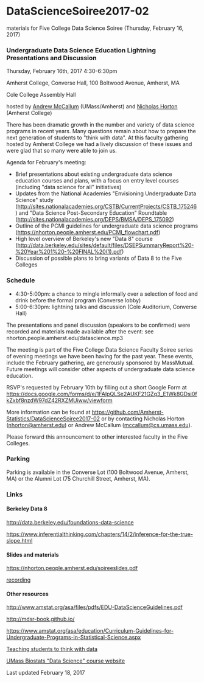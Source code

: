 # DataScienceSoiree2017-02
materials for Five College Data Science Soiree (Thursday, February 16, 2017)

### Undergraduate Data Science Education Lightning Presentations and Discussion

Thursday, February 16th, 2017  4:30-6:30pm

Amherst College, Converse Hall, 100 Boltwood Avenue, Amherst, MA

Cole College Assembly Hall

hosted by [Andrew McCallum](https://people.cs.umass.edu/~mccallum) (UMass/Amherst) and [Nicholas Horton](https://www.amherst.edu/people/facstaff/nhorton) (Amherst College)

There has been dramatic growth in the number and variety of data science programs in recent years.  Many questions remain about how to prepare the next generation of students to "think with data".  At this faculty gathering hosted by Amherst College we had a lively discussion of these issues and were glad that so many were able to join us.

Agenda for February's meeting:

- Brief presentations about existing undergraduate data science education courses and plans, with a focus on entry level courses (including "data science for all" initiatives)
- Updates from the National Academies "Envisioning Undergraduate Data Science" study (http://sites.nationalacademies.org/CSTB/CurrentProjects/CSTB_175246) and "Data Science Post-Secondary Education" Roundtable (http://sites.nationalacademies.org/DEPS/BMSA/DEPS_175092)
- Outline of the PCMI guidelines for undergraduate data science programs (https://nhorton.people.amherst.edu/PCMI_flowchart.pdf)
- High level overview of Berkeley's new "Data 8" course (http://data.berkeley.edu/sites/default/files/DSEPSummaryReport%20-%20Year%201%20-%20FINAL%20(1).pdf)
- Discussion of possible plans to bring variants of Data 8 to the Five Colleges


### Schedule

* 4:30-5:00pm: a chance to mingle informally over a selection of food and drink before the formal program (Converse lobby)
* 5:00-6:30pm: lightning talks and discussion (Cole Auditorium, Converse Hall)


The presentations and panel discussion (speakers to be confirmed) were recorded and materials made available after the event: see nhorton.people.amherst.edu/datascience.mp3

The meeting is part of the Five College Data Science Faculty Soiree series of evening meetings we have been having for the past year.  These events, include the February gathering, are generously sponsored by MassMutual. Future meetings will consider other aspects of undergraduate data science education.

RSVP's requested by February 10th by filling out a short Google Form at https://docs.google.com/forms/d/e/1FAIpQLSe2AUKF21GZq3_E1Wk8GDsi0fkZxbf8nzdW97dZ42RXZMUiww/viewform 

More information can be found at https://github.com/Amherst-Statistics/DataScienceSoiree2017-02 or by contacting Nicholas Horton (nhorton@amherst.edu) or Andrew McCallum (mccallum@cs.umass.edu).

Please forward this announcement to other interested faculty in the Five Colleges.

### Parking

Parking is available in the Converse Lot (100 Boltwood Avenue, Amherst, MA) or the Alumni Lot (75 Churchill Street, Amherst, MA).

### Links

#### Berkeley Data 8

http://data.berkeley.edu/foundations-data-science

https://www.inferentialthinking.com/chapters/14/2/inference-for-the-true-slope.html

#### Slides and materials

https://nhorton.people.amherst.edu/soireeslides.pdf

[recording](nhorton.people.amherst.edu/datascience.mp3)

#### Other resources

http://www.amstat.org/asa/files/pdfs/EDU-DataScienceGuidelines.pdf

http://mdsr-book.github.io/

https://www.amstat.org/asa/education/Curriculum-Guidelines-for-Undergraduate-Programs-in-Statistical-Science.aspx

[Teaching students to think with data](http://amstat.tandfonline.com/doi/full/10.1080/00031305.2015.1094283)

[UMass Biostats "Data Science" course website](https://nickreich.github.io/data-stories)


Last updated February 18, 2017
